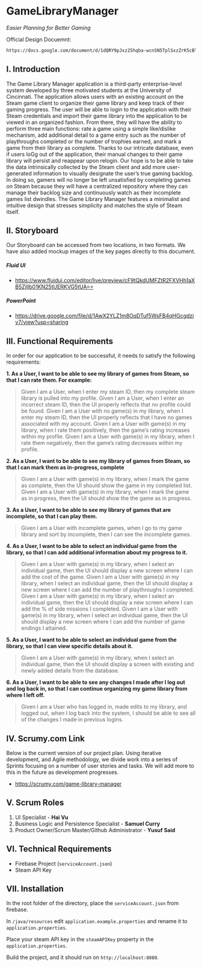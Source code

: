 # GameLibraryManager
*Easier Planning for Better Gaming*

Official Design Docuemnt:
```sh
https://docs.google.com/document/d/1dQRY9pJxz25hqba-wcnSN5TplSxzZrK5cBl_xGRUkZI/edit?usp=sharing
```

## I. Introduction
The Game Library Manager application is a third-party enterprise-level system developed by three motivated students at the University of Cincinnati. The application allows users with an existing account on the Steam game client to organize their game library and keep track of their gaming progress. The user will be able to login to the application with their Steam credentials and import their game library into the application to be viewed in an organized fashion. From there, they will have the ability to perform three main functions: rate a game using a simple like/dislike mechanism, add additional detail to a game entry such as the number of playthroughs completed or the number of trophies earned, and mark a game from their library as complete. Thanks to our intricate database, even if users loGg out of the application, their manual changes to their game library will persist and reappear upon relogin. Our hope is to be able to take the data intrinsically collected by the Steam client and add more user-generated information to visually designate the user’s true gaming backlog. In doing so, gamers will no longer be left unsatisfied by completing games on Steam because they will have a centralized repository where they can manage their backlog size and continuously watch as their incomplete games list dwindles. The Game Library Manager features a minimalist and intuitive design that stresses simplicity and matches the style of Steam itself. 

## II. Storyboard
Our Storyboard can be accessed from  two locations, in two formats. We have also added mockup images of the key pages directly to this document.
##### Fluid UI
- https://www.fluidui.com/editor/live/preview/cF9tQkdUMFZtR2FXVHh1aXB5Zjllb01KN25tUERKVG5tUA==
##### PowerPoint
- https://drive.google.com/file/d/1AwX2YLZ1m8OqDTuf5WsFB4qHGcgdzjv7/view?usp=sharing

## III. Functional Requirements
In order for our application to be successful, it needs to satisfy the following requirements:

**1. As a User, I want to be able to see my library of games from Steam, so that I can rate them. For example:**
>Given I am a User, when I enter my steam ID, then my complete steam library is pulled into my profile.
>Given I am a User, when I enter an incorrect steam ID, then the UI properly reflects that no profile could be found.
>Given I am a User with no game(s) in my library, when I enter my steam ID, then the UI properly reflects that I have no games associated with my account.
>Given I am a User with game(s) in my library, when I rate them positively, then the game’s rating increases within my profile.
>Given I am a User with game(s) in my library, when I rate them negatively, then the game’s rating decreases within my profile.

**2. As a User, I want to be able to see my library of games from Steam, so that I can mark them as in-progress, complete**
>Given I am a User with game(s) in my library, when I mark the game as complete, then the UI should show the game in my completed list.
>Given I am a User with game(s) in my library, when I mark the game as in progress, then the UI should show the the game as in progress.

**3. As a User, I want to be able to see my library of games that are incomplete, so that I can play them.**
>Given I am a User with incomplete games, when I go to my game library and sort by incomplete, then I can see the incomplete games.

**4. As a User, I want to be able to select an individual game from the library, so that I can add additional information about my progress to it.**
>Given I am a User with game(s) in my library, when I select an individual game, then the UI should display a new screen where I can add the cost of the game.
>Given I am a User with game(s) in my library, when I select an individual game, then the UI should display a new screen where I can add the number of playthroughs I completed.
>Given I am a User with game(s) in my library, when I select an individual game, then the UI should display a new screen where I can add the % of side missions I completed.
>Given I am a User with game(s) in my library, when I select an individual game, then the UI should display a new screen where I can add the number of game endings I attained.

**5. As a User, I want to be able to select an individual game from the library, so that I can view specific details about it.**
>Given I am a User with game(s) in my library, when I select an individual game, then the UI should display a screen with existing and newly added details from the database.

**6. As a User, I want to be able to see any changes I made after I log out and log back in, so that I can continue organizing my game library from where I left off.**
>Given I am a User who has logged in, made edits to my library, and logged out, when I log back into the system, I should be able to see all of the changes I made in previous logins.

## IV. Scrumy.com Link
Below is the current version of our project plan. Using iterative development, and Agile methodology, we divide work into a series of Sprints focusing on a number of user stories and tasks. We will add more to this in the future as development progresses.
- https://scrumy.com/game-library-manager

## V. Scrum Roles
1. UI Specialist - **Hai Vu**
2. Business Logic and Persistence Specialist - **Samuel Curry**
3. Product Owner/Scrum Master/Github Administrator - **Yusuf Said**

## VI. Technical Requirements

* Firebase Project (```serviceAccount.json```)
* Steam API Key 

## VII. Installation
In the root folder of the directory, place the ```serviceAccount.json``` from firebase.

In ```/java/resources``` edit ```application.example.properties``` and rename it to ```application.properties```.

Place your steam API key in the ```steamAPIKey``` property in the ```application.properties```.

Build the project, and it should run on ```http://localhost:8080```.
